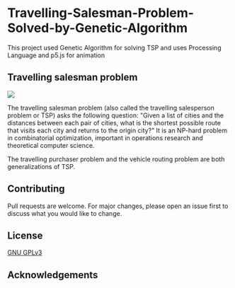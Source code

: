 # Travelling-Salesman-Problem-Solved-by-Genetic-Algorithm
This project used Genetic Algorithm for solving TSP and uses Processing Language and p5.js for animation

## Travelling salesman problem

![](https://im3.ezgif.com/tmp/ezgif-3-cd1cace838c5.gif)


The travelling salesman problem (also called the travelling salesperson problem or TSP) asks the following question: "Given a list of cities and the distances between each pair of cities, what is the shortest possible route that visits each city and returns to the origin city?" It is an NP-hard problem in combinatorial optimization, important in operations research and theoretical computer science.

The travelling purchaser problem and the vehicle routing problem are both generalizations of TSP.



## Contributing
Pull requests are welcome. For major changes, please open an issue first to discuss what you would like to change.

## License
[GNU GPLv3](https://choosealicense.com/licenses/gpl-3.0/)

## Acknowledgements

